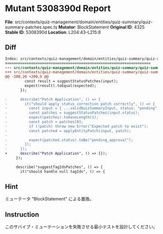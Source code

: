 # Mutant 5308390d Report

**File**: src/contexts/quiz-management/domain/entities/quiz-summary/quiz-summary-patches.spec.ts
**Mutator**: BlockStatement
**Original ID**: 4325
**Stable ID**: 5308390d
**Location**: L204:43–L215:8

## Diff

```diff
Index: src/contexts/quiz-management/domain/entities/quiz-summary/quiz-summary-patches.spec.ts
===================================================================
--- src/contexts/quiz-management/domain/entities/quiz-summary/quiz-summary-patches.spec.ts	original
+++ src/contexts/quiz-management/domain/entities/quiz-summary/quiz-summary-patches.spec.ts	mutated #4325
@@ -200,20 +200,9 @@
         const result = suggestStatusPatches(input);
         expect(result).toEqual(expected);
       });
 
-      describe("Patch Application", () => {
-        it("should apply status correction patch correctly", () => {
-          const input = { ...validQuizSummaryInput, status: "pending" };
-          const patches = suggestStatusPatches(input.status);
-          expect(patches).toHaveLength(1);
-          const patch = patches[0];
-          if (!patch) throw new Error("Expected patch to exist");
-          const patched = applyEntityPatch(input, patch);
-
-          expect(patched.status).toBe("pending_approval");
-        });
-      });
+      describe("Patch Application", () => {});
     });
 
     describe("suggestTagIdsPatches", () => {
       it("should handle null tagIds", () => {
```

## Hint

ミューテータ "BlockStatement" による置換。

## Instruction

このサバイブ・ミューテーションを失敗させる最小テストを設計してください。
